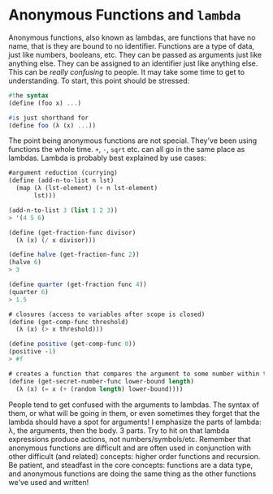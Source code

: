 # Anonymous Functions and `lambda`

Anonymous functions, also known as lambdas, are functions that have no name, that is they are bound to no identifier.  Functions are a type of data, just like numbers, booleans, etc. They can be passed as arguments just like anything else.  They can be assigned to an identifier just like anything else.  This can be *really confusing* to people.  It may take some time to get to understanding.  To start, this point should be stressed:

```scheme
#the syntax
(define (foo x) ...)

#is just shorthand for
(define foo (λ (x) ...))

```

The point being anonymous functions are not special.  They've been using functions the whole time. `+`, `-`, `sqrt` etc. can all go in the same place as lambdas.  Lambda is probably best explained by use cases:

```scheme
#argument reduction (currying)
(define (add-n-to-list n lst)
  (map (λ (lst-element) (+ n lst-element)
       lst)))

(add-n-to-list 3 (list 1 2 3))
> '(4 5 6)

(define (get-fraction-func divisor)
  (λ (x) (/ x divisor)))

(define halve (get-fraction-func 2))
(halve 6)
> 3

(define quarter (get-fraction func 4))
(quarter 6)
> 1.5

# closures (access to variables after scope is closed)
(define (get-comp-func threshold)
  (λ (x) (> x threshold)))

(define positive (get-comp-func 0))
(positive -1)
> #f

# creates a function that compares the argument to some number within the given range
(define (get-secret-number-func lower-bound length)
  (λ (x) (= x (+ (random length) lower-bound))))

```

People tend to get confused with the arguments to lambdas.  The syntax of them, or what will be going in them, or even sometimes they forget that the lambda should have a spot for arguments!  I emphasize the parts of lambda: λ, the arguments, then the body.  3 parts.  Try to hit on that lambda expressions produce actions, not numbers/symbols/etc. Remember that anonymous functions are difficult and are often used in conjunction with other difficult (and related) concepts: higher order functions and recursion.  Be patient, and steadfast in the core concepts: functions are a data type, and anonymous functions are doing the same thing as the other functions we've used and written!